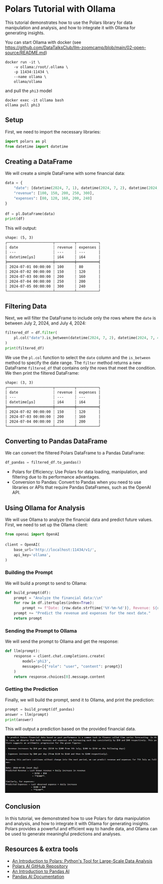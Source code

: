 # Polars Tutorial with Ollama

This tutorial demonstrates how to use the Polars library for data manipulation and analysis, and how to integrate it with Ollama for generating insights.

You can start Ollama with docker (see https://github.com/DataTalksClub/llm-zoomcamp/blob/main/02-open-source/README.md)


```
docker run -it \
    -v ollama:/root/.ollama \
    -p 11434:11434 \
    --name ollama \
    ollama/ollama
```

and pull the `phi3` model 
```
docker exec -it ollama bash
ollama pull phi3
```

## Setup

First, we need to import the necessary libraries:

```python
import polars as pl
from datetime import datetime
```

## Creating a DataFrame

We will create a simple DataFrame with some financial data:

```python
data = {
    "date": [datetime(2024, 7, 1), datetime(2024, 7, 2), datetime(2024, 7, 3), datetime(2024, 7, 4), datetime(2024, 7, 5)],
    "revenue": [100, 150, 200, 250, 300],
    "expenses": [80, 120, 160, 200, 240]
}

df = pl.DataFrame(data)
print(df)
```

This will output:

```
shape: (5, 3)
┌─────────────────────┬─────────┬──────────┐
│ date                ┆ revenue ┆ expenses │
│ ---                 ┆ ---     ┆ ---      │
│ datetime[μs]        ┆ i64     ┆ i64      │
╞═════════════════════╪═════════╪══════════╡
│ 2024-07-01 00:00:00 ┆ 100     ┆ 80       │
│ 2024-07-02 00:00:00 ┆ 150     ┆ 120      │
│ 2024-07-03 00:00:00 ┆ 200     ┆ 160      │
│ 2024-07-04 00:00:00 ┆ 250     ┆ 200      │
│ 2024-07-05 00:00:00 ┆ 300     ┆ 240      │
└─────────────────────┴─────────┴──────────┘
```

## Filtering Data

Next, we will filter the DataFrame to include only the rows where the  `date` is between July 2, 2024, and July 4, 2024:

```python
filtered_df = df.filter(
    pl.col("date").is_between(datetime(2024, 7, 2), datetime(2024, 7, 4))
)
print(filtered_df)
```

We use the `pl.col` function to select the `date` column and the `is_between` method to specify the date range. The `filter` method returns a new DataFrame `filtered_df` that contains only the rows that meet the condition. We then print the filtered DataFrame:

```
shape: (3, 3)
┌─────────────────────┬─────────┬──────────┐
│ date                ┆ revenue ┆ expenses │
│ ---                 ┆ ---     ┆ ---      │
│ datetime[μs]        ┆ i64     ┆ i64      │
╞═════════════════════╪═════════╪══════════╡
│ 2024-07-02 00:00:00 ┆ 150     ┆ 120      │
│ 2024-07-03 00:00:00 ┆ 200     ┆ 160      │
│ 2024-07-04 00:00:00 ┆ 250     ┆ 200      │
└─────────────────────┴─────────┴──────────┘
```

## Converting to Pandas DataFrame

We can convert the filtered Polars DataFrame to a Pandas DataFrame:

```python
df_pandas = filtered_df.to_pandas()
```

- Polars for Efficiency: Use Polars for data loading, manipulation, and filtering due to its performance advantages.
- Conversion to Pandas: Convert to Pandas when you need to use libraries or APIs that require Pandas DataFrames, such as the OpenAI API.


## Using Ollama for Analysis

We will use Ollama to analyze the financial data and predict future values. First, we need to set up the Ollama client:

```python
from openai import OpenAI

client = OpenAI(
    base_url='http://localhost:11434/v1/',
    api_key='ollama',
)
```

### Building the Prompt

We will build a prompt to send to Ollama:

```python
def build_prompt(df):
    prompt = "Analyze the financial data:\\n"
    for row in df.itertuples(index=True):
        prompt += f"Date: {row.date.strftime('%Y-%m-%d')}, Revenue: ${row.revenue}, Expenses: ${row.expenses}\\n"
    prompt += "Predict the revenue and expenses for the next date."
    return prompt
```

### Sending the Prompt to Ollama

We will send the prompt to Ollama and get the response:

```python
def llm(prompt):
    response = client.chat.completions.create(
        model='phi3',
        messages=[{"role": "user", "content": prompt}]
    )
    return response.choices[0].message.content
```

### Getting the Prediction

Finally, we will build the prompt, send it to Ollama, and print the prediction:

```python
prompt = build_prompt(df_pandas)
answer = llm(prompt)
print(answer)
```

This will output a prediction based on the provided financial data.

![alt text](image-4.png)

## Conclusion

In this tutorial, we demonstrated how to use Polars for data manipulation and analysis, and how to integrate it with Ollama for generating insights. Polars provides a powerful and efficient way to handle data, and Ollama can be used to generate meaningful predictions and analyses.


## Resources & extra tools

- [An Introduction to Polars: Python's Tool for Large-Scale Data Analysis](https://www.datacamp.com/blog/an-introduction-to-polars-python-s-tool-for-large-scale-data-analysis)
- [Polars AI GitHub Repository](https://github.com/wiseaidev/polars-ai)
- [An Introduction to Pandas AI](https://www.datacamp.com/blog/an-introduction-to-pandas-ai)
- [Pandas AI Documentation](https://docs.pandas-ai.com/library)
